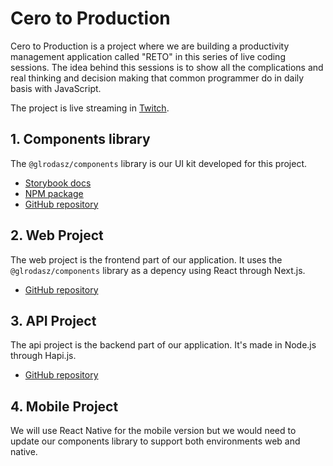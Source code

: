 # Cero to Production
Cero to Production is a project where we are building a productivity management application called "RETO" in this series of live coding sessions. The idea behind this sessions is to show all the complications and real thinking and decision making that common programmer do in daily basis with JavaScript.

The project is live streaming in [Twitch](https://glrz.me/stream).

## 1. Components library
The `@glrodasz/components` library is our UI kit developed for this project.
* [Storybook docs](https://cero-components.vercel.app)
* [NPM package](https://www.npmjs.com/package/@glrodasz/components)
* [GitHub repository](https://github.com/glrodasz/cero-components)

## 2. Web Project
The web project is the frontend part of our application. It uses the `@glrodasz/components` library as a depency using React through Next.js.
* [GitHub repository](https://github.com/glrodasz/cero-web)
## 3. API Project
The api project is the backend part of our application. It's made in Node.js through Hapi.js.
* [GitHub repository](https://github.com/glrodasz/cero-api)

## 4. Mobile Project
We will use React Native for the mobile version but we would need to update our components library to support both environments web and native.
